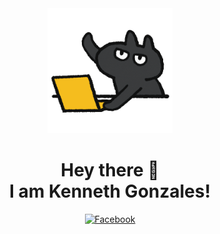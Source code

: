 <!-- Updated README.md 🎉 -->

<div align="center">
  <img src="giphy.gif" alt="Animated GIF" height="200">
  <h1>Hey there 👋<br>I am Kenneth Gonzales!</h1>
  
  [![Facebook](https://img.shields.io/badge/-Facebook-1877F2?style=flat-square&logo=Facebook&logoColor=white)](https://www.facebook.com/mr.gonzaleskenneth)
</div>
